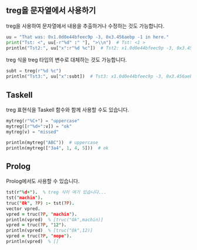 ## treg을 문자열에서 사용하기

treg을 사용하여 문자열에서 내용을 추출하거나 수정하는 것도 가능합니다.

```python
uu = "That was: 0x1.0d0e44bfeec9p -3, 0x3.456aebp -1 in here."
print("Tst: <", uu[-r"%d" :" "], ">\\n")  # Tst: <1 >
println("Tst2:", uu["x":r"%d %c"])  # Tst2: x1.0d0e44bfeec9p -3, 0x3.456aebp -1 i
```

treg 식을 treg 타입의 변수로 대체하는 것도 가능합니다.

```python
subt = treg(r"%d %c")
println("Tst3:", uu["x":subt])  # Tst3: x1.0d0e44bfeec9p -3, 0x3.456aebp -1 i
```

## Taskell

treg 표현식을 Taskell 함수와 함께 사용할 수도 있습니다.

```python
mytreg(r"%C+") = "uppercase"
mytreg([r"%d+":v]) = "ok"
mytreg(v) = "missed"

println(mytreg("ABC"))  # uppercase
println(mytreg(["3a4", 1, 4, 5]))  # ok
```

## Prolog

Prolog에서도 사용할 수 있습니다.

```prolog
tst(r"%d+").  % treg 식이 여기 있습니다...
tst("machin").
truc("Ok", ?P) :- tst(?P).
vector vpred.
vpred = truc(?P, "machin").
println(vpred)  % [truc("Ok",machin)]
vpred = truc(?P, "12").
println(vpred)  % [truc("Ok",12)]
vpred = truc(?P, "nope").
println(vpred)  % []
```
